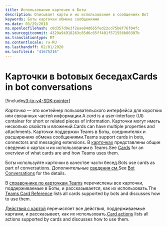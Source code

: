 ```yaml
---
title: Использование карточек в Боты
description: Описывает карты и их использование в сообщениях Bot
keywords: Боты карточки обмена сообщениями
ms.date: 03/29/2018
ms.openlocfilehash: c0d357d9e3f2eae04d665fed22cd75b8f76f04fc
ms.sourcegitcommit: 4329a94918263c85d6c65ff401f571556b80307b
ms.translationtype: MT
ms.contentlocale: ru-RU
ms.lasthandoff: 02/01/2020
ms.locfileid: "41675216"
---
```

# <a name="cards-in-bot-conversations"></a><span data-ttu-id="16cdb-104">Карточки в botовых беседах</span><span class="sxs-lookup"><span data-stu-id="16cdb-104">Cards in bot conversations</span></span>

[!include[v3-to-v4-SDK-pointer](~/includes/v3-to-v4-pointer-bots.md)]

<span data-ttu-id="16cdb-105">*Карточка* — это контейнер пользовательского интерфейса для коротких или связанных частей информации.</span><span class="sxs-lookup"><span data-stu-id="16cdb-105">A *card* is a user-interface (UI) container for short or related pieces of information.</span></span> <span data-ttu-id="16cdb-106">Карточки могут иметь несколько свойств и вложений.</span><span class="sxs-lookup"><span data-stu-id="16cdb-106">Cards can have multiple properties and attachments.</span></span> <span data-ttu-id="16cdb-107">Карточки поддержки Teams в Боты, соединителях и расширениях обмена сообщениями.</span><span class="sxs-lookup"><span data-stu-id="16cdb-107">Teams support cards in bots, connectors and messaging extensions.</span></span> <span data-ttu-id="16cdb-108">В [карточках](~/task-modules-and-cards/what-are-cards.md) представлены общие сведения о картах и их использовании в Teams.</span><span class="sxs-lookup"><span data-stu-id="16cdb-108">See [Cards](~/task-modules-and-cards/what-are-cards.md) for an overview of what cards are and how Teams uses them.</span></span>

<span data-ttu-id="16cdb-109">Боты используйте карточки в качестве части бесед.</span><span class="sxs-lookup"><span data-stu-id="16cdb-109">Bots use cards as part of conversations.</span></span> <span data-ttu-id="16cdb-110">Дополнительные [сведения см.](~/resources/bot-v3/bot-conversations/bots-conversations.md)</span><span class="sxs-lookup"><span data-stu-id="16cdb-110">See [Bot Conversations](~/resources/bot-v3/bot-conversations/bots-conversations.md) for the details.</span></span>

<span data-ttu-id="16cdb-111">В [справочнике по карточкам Teams](~/task-modules-and-cards/cards/cards-reference.md) перечислены все карточки, поддерживаемые в Боты, и рассказывается, как их использовать.</span><span class="sxs-lookup"><span data-stu-id="16cdb-111">The [Teams Card Reference](~/task-modules-and-cards/cards/cards-reference.md) lists all cards supported by bots and discusses how to use them.</span></span>

<span data-ttu-id="16cdb-112">[Действия с картой](~/task-modules-and-cards/cards/cards-actions.md) перечисляет все действия, поддерживаемые картами, и рассказывает, как их использовать.</span><span class="sxs-lookup"><span data-stu-id="16cdb-112">[Card actions](~/task-modules-and-cards/cards/cards-actions.md) lists all actions supported by cards and discusses how to use them.</span></span>
